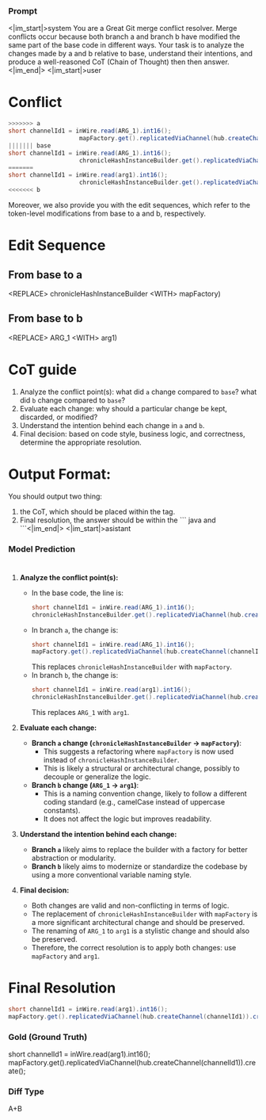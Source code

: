 ### Prompt
<|im_start|>system
You are a Great Git merge conflict resolver. Merge conflicts occur because both branch a and branch b have modified the same part of the base code in different ways. Your task is to analyze the changes made by a and b relative to base, understand their intentions, and produce a well-reasoned CoT (Chain of Thought) then then answer.<|im_end|>
<|im_start|>user
# Conflict
```java
>>>>>>> a
short channelId1 = inWire.read(ARG_1).int16();
                    mapFactory.get().replicatedViaChannel(hub.createChannel(channelId1)).create();
||||||| base
short channelId1 = inWire.read(ARG_1).int16();
                    chronicleHashInstanceBuilder.get().replicatedViaChannel(hub.createChannel(channelId1)).create();
=======
short channelId1 = inWire.read(arg1).int16();
                    chronicleHashInstanceBuilder.get().replicatedViaChannel(hub.createChannel(channelId1)).create();
<<<<<<< b
```
Moreover, we also provide you with the edit sequences, which refer to the token-level modifications from base to a and b, respectively.
# Edit Sequence

## From base to a
\<REPLACE> chronicleHashInstanceBuilder \<WITH> mapFactory)


## From base to b
\<REPLACE> ARG_1 \<WITH> arg1)


# CoT guide
1. Analyze the conflict point(s): what did `a` change compared to `base`? what did `b` change compared to `base`?
2. Evaluate each change: why should a particular change be kept, discarded, or modified?
3. Understand the intention behind each change in `a` and `b`.
4. Final decision: based on code style, business logic, and correctness, determine the appropriate resolution. 

# Output Format:
You should output two thing: 
1. the CoT, which should be placed within the <cot></cot> tag.
2. Final resolution, the answer should be within the \``` java and \```<|im_end|>
<|im_start|>asistant

### Model Prediction
<think>

</think>

# <cot>
1. **Analyze the conflict point(s):**
   - In the base code, the line is:
     ```java
     short channelId1 = inWire.read(ARG_1).int16();
     chronicleHashInstanceBuilder.get().replicatedViaChannel(hub.createChannel(channelId1)).create();
     ```
   - In branch `a`, the change is:
     ```java
     short channelId1 = inWire.read(ARG_1).int16();
     mapFactory.get().replicatedViaChannel(hub.createChannel(channelId1)).create();
     ```
     This replaces `chronicleHashInstanceBuilder` with `mapFactory`.
   - In branch `b`, the change is:
     ```java
     short channelId1 = inWire.read(arg1).int16();
     chronicleHashInstanceBuilder.get().replicatedViaChannel(hub.createChannel(channelId1)).create();
     ```
     This replaces `ARG_1` with `arg1`.

2. **Evaluate each change:**
   - **Branch `a` change (`chronicleHashInstanceBuilder` → `mapFactory`)**:
     - This suggests a refactoring where `mapFactory` is now used instead of `chronicleHashInstanceBuilder`.
     - This is likely a structural or architectural change, possibly to decouple or generalize the logic.
   - **Branch `b` change (`ARG_1` → `arg1`)**:
     - This is a naming convention change, likely to follow a different coding standard (e.g., camelCase instead of uppercase constants).
     - It does not affect the logic but improves readability.

3. **Understand the intention behind each change:**
   - **Branch `a`** likely aims to replace the builder with a factory for better abstraction or modularity.
   - **Branch `b`** likely aims to modernize or standardize the codebase by using a more conventional variable naming style.

4. **Final decision:**
   - Both changes are valid and non-conflicting in terms of logic.
   - The replacement of `chronicleHashInstanceBuilder` with `mapFactory` is a more significant architectural change and should be preserved.
   - The renaming of `ARG_1` to `arg1` is a stylistic change and should also be preserved.
   - Therefore, the correct resolution is to apply both changes: use `mapFactory` and `arg1`.

# </cot>

# Final Resolution
```java
short channelId1 = inWire.read(arg1).int16();
mapFactory.get().replicatedViaChannel(hub.createChannel(channelId1)).create();
```

### Gold (Ground Truth)
short channelId1 = inWire.read(arg1).int16();
                    mapFactory.get().replicatedViaChannel(hub.createChannel(channelId1)).create();

### Diff Type
A+B


